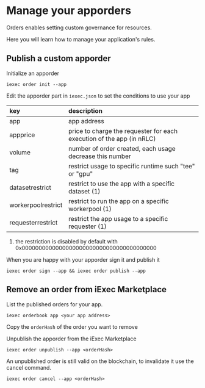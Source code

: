 # Manage your apporders

Orders enables setting custom governance for resources.

Here you will learn how to manage your application's rules.

## Publish a custom apporder

Initialize an apporder

```text
iexec order init --app
```

Edit the apporder part in `iexec.json` to set the conditions to use your app

| key | description |
| :--- | :--- |
| app | app address |
| appprice | price to charge the requester for each execution of the app \(in nRLC\) |
| volume | number of order created, each usage decrease this number |
| tag | restrict usage to specific runtime such "tee" or "gpu" |
| datasetrestrict | restrict to use the app with a specific dataset \(1\) |
| workerpoolrestrict | restrict to run the app on a specific workerpool \(1\) |
| requesterrestrict | restrict the app usage to a specific requester \(1\) |

1. the restriction is disabled by default with 0x0000000000000000000000000000000000000000

When you are happy with your apporder sign it and publish it

```text
iexec order sign --app && iexec order publish --app
```

## Remove an order from iExec Marketplace

List the published orders for your app.

```text
iexec orderbook app <your app address>
```

Copy the `orderHash` of the order you want to remove

Unpublish the apporder from the iExec Marketplace

```text
iexec order unpublish --app <orderHash>
```

An unpublished order is still valid on the blockchain, to invalidate it use the cancel command.

```text
iexec order cancel --app <orderHash>
```
